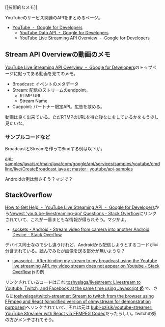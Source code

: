 [[技術的なメモ]]

YouTubeのサービス関連のAPIをまとめるページ。

- [YouTube  -  Google for Developers](https://developers.google.com/youtube)
  - [YouTube Data API  -  Google for Developers](https://developers.google.com/youtube/v3)
  - [YouTube Live Streaming API Overview  -  Google for Developers](https://developers.google.com/youtube/v3/live/getting-started)

## Stream API Overviewの動画のメモ

[YouTube Live Streaming API Overview  -  Google for Developers](https://developers.google.com/youtube/v3/live/getting-started)のトップページに貼ってある動画を見てのメモ。

- Broadcast: イベントのメタデータ
- Stream: 配信のストリームのendpoint。
    - RTMP URL
    - Stream Name
- Cuepoint: パートナー限定API。広告を挟める。

動画は良く出来ている。ただRTMPのURLを得た後なにをしているかをもう少し見たいな。

### サンプルコードなど

BroadcastとStreamを作ってBindする例は以下か。

[api-samples/java/src/main/java/com/google/api/services/samples/youtube/cmdline/live/CreateBroadcast.java at master · youtube/api-samples](https://github.com/youtube/api-samples/blob/master/java/src/main/java/com/google/api/services/samples/youtube/cmdline/live/CreateBroadcast.java)

Androidの例は無さそう？マジで？

## StackOverflow

[How to Get Help  -  YouTube Live Streaming API  -  Google for Developers](https://developers.google.com/youtube/v3/live/support)から[Newest 'youtube-livestreaming-api' Questions - Stack Overflow](https://stackoverflow.com/questions/tagged/youtube-livestreaming-api)にリンクされていて、これが一番まともな情報が得られそう。マジかよ。

- [sockets - Android - Stream video from camera into another Android Device - Stack Overflow](https://stackoverflow.com/questions/47687861/android-stream-video-from-camera-into-another-android-device/70400557#70400557)

デバイス同士なので少し違うけれど、Androidから配信しようとするコードが半分含まれている。読んでみたが画像を送る部分が無いような？

- [javascript - After binding my stream to my broadcast using the Youtube live streaming API, my video stream does not appear on Youtube - Stack Overflow](https://stackoverflow.com/questions/69533231/after-binding-my-stream-to-my-broadcast-using-the-youtube-live-streaming-api-my) jsの例

リンクされているコードはこれ [toshvelaga/livestream: Livestream to Youtube, Twitch, and Facebook at the same time using Javascript 📹](https://github.com/toshvelaga/livestream) で、さらに[toshvelaga/twitch-streamer: Stream to twitch from the browser using FFmpeg and React (simplified version of ohmystream for demonstration purposes)](https://github.com/toshvelaga/twitch-streamer)へリンクされていて、それは元は [kubi-ozisik/youtube-streamer: YouTube Streamer with React via FFMPEG Codec](https://github.com/kubi-ozisik/youtube-streamer/tree/master)だったらしい。twitchの奴の方がメンテされてそう。